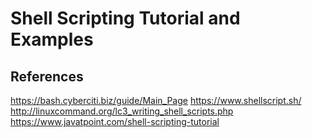 # Shell Scripting Tutorial and Examples


## References

https://bash.cyberciti.biz/guide/Main_Page
https://www.shellscript.sh/
http://linuxcommand.org/lc3_writing_shell_scripts.php
https://www.javatpoint.com/shell-scripting-tutorial
